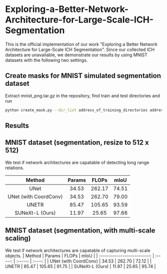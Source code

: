 # Exploring-a-Better-Network-Architecture-for-Large-Scale-ICH-Segmentation
This is the official implementation of our work "Exploring a Better Network Architecture for Large-Scale ICH Segmentation". Since our collected ICH datasets are unavailable, we demonstrate our results by using MNIST datasets with the following two settings.

## Create masks for MNIST simulated segmentation dataset
   Extract mnist_png.tar.gz in the repository, find train and test directories and run 
   ```bash
   python create_mask.py --dir_list address_of_training_directories address_of_testing_directories
   ```

## Results

## MNIST dataset (segmentation, resize to 512 x 512)
We test if network architectures are capatable of detecting long range relations. 

|     Method                   |  Params |  FLOPs  |  mIoU  |
| :-------------------------:  | :-----: | :-----: | :----: |
|     UNet                     |  34.53  |  262.17 |  74.51 |
|     UNet (with  CoordConv)   |  34.53  |  262.70 |  79.00 |
|     UNETR                    |  85.47  |  105.65 |  93.59 |
|     SUNeXt-L (Ours)          |  11.97  |  25.65  |  97.66 |

## MNIST dataset (segmentation, with multi-scale scaling)
We test if network architectures are capatable of capturing multi-scale objects. 
|     Method                   |  Params |  FLOPs  |  mIoU  |
| :-------------------------:  | :-----: | :-----: | :----: |
|     UNet (with  CoordConv)   |  34.53  |  262.70 |  72.12 |
|     UNETR                    |  85.47  |  105.65 |  91.75 |
|     SUNeXt-L (Ours)          |  11.97  |  25.65  |  95.74 |

